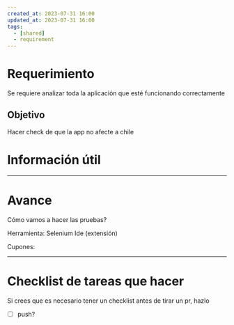 ```yaml
---
created_at: 2023-07-31 16:00
updated_at: 2023-07-31 16:00
tags:
  - [shared]
  - requirement
---
```




# Requerimiento

Se requiere analizar toda la aplicación que esté funcionando correctamente

## Objetivo

Hacer check de que la app no afecte a chile


# Información útil



---
# Avance

Cómo vamos a hacer las pruebas?

Herramienta: Selenium Ide (extensión)

Cupones:




---
# Checklist de tareas que hacer 

Si crees que es necesario tener un checklist antes de tirar un pr, hazlo

- [ ] push?